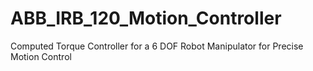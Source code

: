 # ABB_IRB_120_Motion_Controller
Computed Torque Controller for a 6 DOF Robot Manipulator for Precise Motion Control
